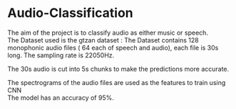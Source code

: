 # Audio-Classification
The aim of the project is to classify audio as either music or speech.  
The Dataset used is the gtzan dataset : The Dataset contains 128 monophonic audio files ( 64 each of speech and audio), each file is 30s long. The sampling rate is 22050Hz.  

The 30s audio is cut into 5s chunks to make the predictions more accurate.

The spectrograms of the audio files are used as the features to train using CNN  
The model has an accuracy of 95%.
